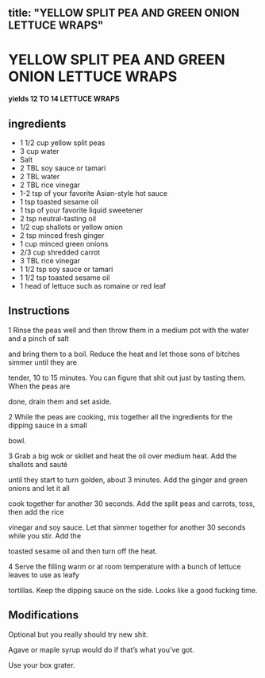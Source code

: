 

title: "YELLOW SPLIT PEA AND GREEN ONION LETTUCE WRAPS"
---
# YELLOW SPLIT PEA AND GREEN ONION LETTUCE WRAPS



#### yields  12 TO 14 LETTUCE WRAPS


## ingredients
* 1 1/2 cup yellow split peas 
* 3 cup water 
* Salt 
* 2 TBL soy sauce or tamari 
* 2 TBL water 
* 2 TBL rice vinegar 
* 1-2 tsp of your favorite Asian-style hot sauce 
* 1 tsp toasted sesame oil 
* 1 tsp of your favorite liquid sweetener 
* 2 tsp neutral-tasting oil 
* 1/2 cup shallots or yellow onion 
* 2 tsp minced fresh ginger 
* 1 cup minced green onions 
* 2/3 cup shredded carrot 
* 3 TBL rice vinegar 
* 1 1/2 tsp soy sauce or tamari 
* 1 1/2 tsp toasted sesame oil 
* 1 head of lettuce such as romaine or red leaf 



## Instructions
1 Rinse the peas well and then throw them in a medium pot with the water and a pinch of salt

and bring them to a boil. Reduce the heat and let those sons of bitches simmer until they are

tender, 10 to 15 minutes. You can figure that shit out just by tasting them. When the peas are

done, drain them and set aside.

2 While the peas are cooking, mix together all the ingredients for the dipping sauce in a small

bowl.

3 Grab a big wok or skillet and heat the oil over medium heat. Add the shallots and sauté

until they start to turn golden, about 3 minutes. Add the ginger and green onions and let it all

cook together for another 30 seconds. Add the split peas and carrots, toss, then add the rice

vinegar and soy sauce. Let that simmer together for another 30 seconds while you stir. Add the

toasted sesame oil and then turn off the heat.

4 Serve the filling warm or at room temperature with a bunch of lettuce leaves to use as leafy

tortillas. Keep the dipping sauce on the side. Looks like a good fucking time.



## Modifications
Optional but you really should try new shit.

 Agave or maple syrup would do if that’s what you’ve got.

 Use your box grater.




